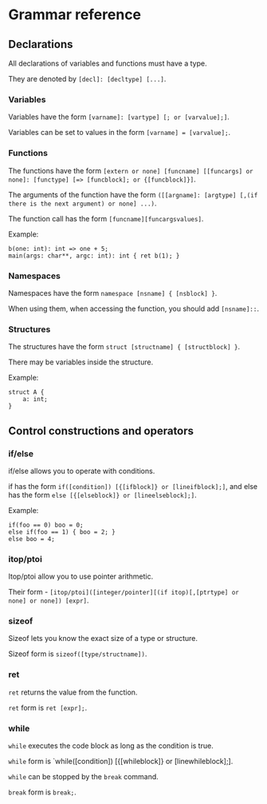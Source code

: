 # Grammar reference

## Declarations

All declarations of variables and functions must have a type.

They are denoted by `[decl]: [decltype] [...]`.

### Variables

Variables have the form `[varname]: [vartype] [; or [varvalue];]`.

Variables can be set to values in the form `[varname] = [varvalue];`.

### Functions

The functions have the form `[extern or none] [funcname] [[funcargs] or none]: [functype] [=> [funcblock]; or {[funcblock]}]`.

The arguments of the function have the form `([[argname]: [argtype] [,(if there is the next argument) or none] ...)`.

The function call has the form `[funcname][funcargsvalues]`.

Example:

    b(one: int): int => one + 5;
    main(args: char**, argc: int): int { ret b(1); }
    
### Namespaces

Namespaces have the form `namespace [nsname] { [nsblock] }`.

When using them, when accessing the function, you should add `[nsname]::`.

### Structures

The structures have the form `struct [structname] { [structblock] }`.

There may be variables inside the structure.

Example:

    struct A {
        a: int;
    }
    
## Control constructions and operators

### if/else

if/else allows you to operate with conditions.

if has the form `if([condition]) [{[ifblock]} or [lineifblock];]`, and else has the form `else [{[elseblock]} or [lineelseblock];]`.

Example:

    if(foo == 0) boo = 0;
    else if(foo == 1) { boo = 2; }
    else boo = 4;
    
### itop/ptoi

Itop/ptoi allow you to use pointer arithmetic.

Their form - `[itop/ptoi]([integer/pointer][(if itop)[,[ptrtype] or none] or none]) [expr]`.

### sizeof

Sizeof lets you know the exact size of a type or structure.

Sizeof form is `sizeof([type/structname])`.

### ret

`ret` returns the value from the function.

`ret` form is `ret [expr];`.

### while

`while` executes the code block as long as the condition is true.

`while` form is `while([condition]) [{[whileblock]} or [linewhileblock];].

`while` can be stopped by the `break` command.

`break` form is `break;`.
